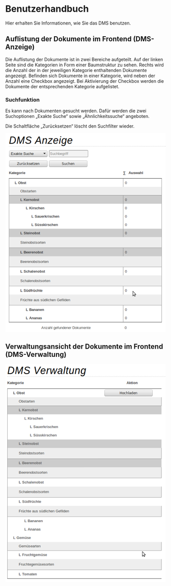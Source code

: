 # Benutzerhandbuch

Hier erhalten Sie Informationen, wie Sie das DMS benutzen.

## Auflistung der Dokumente im Frontend (DMS-Anzeige)

Die Auflistung der Dokumente ist in zwei Bereiche aufgeteilt. Auf der linken Seite sind die Kategorien in Form einer Baumstruktur zu sehen. Rechts wird die Anzahl der in der jeweiligen Kategorie enthaltenden Dokumente angezeigt.
Befinden sich Dokumente in einer Kategorie, wird neben der Anzahl eine Checkbox angezeigt. Bei Aktivierung der Checkbox werden die Dokumente der entsprechenden Kategorie aufgelistet.

### Suchfunktion

Es kann nach Dokumenten gesucht werden. Dafür werden die zwei Suchoptionen „Exakte Suche“ sowie „Ähnlichkeitssuche“ angeboten.

Die Schaltfläche „Zurücksetzen“ löscht den Suchfilter wieder.


![screenshot_frontend_dms_anzeige.png](/manual/de/user/screenshot_frontend_dms_listing.png)





## Verwaltungsansicht der Dokumente im Frontend (DMS-Verwaltung)

![screenshot_frontend_dms_verwaltung.png](/manual/de/user/screenshot_frontend_dms_management.png)


